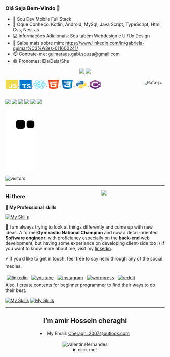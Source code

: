 ### Olá Seja Bem-Vindo 👋
- 🔭 Sou Dev Mobile Full Stack
- 🧠 Oque Conheço: Kotlin, Android, MySql, Java Script, TypeScript, Html, Css, Nest Js.
- 💻 Informações Adicionais: Sou tabém Webdesign e Ui/Ux Design
- 💬 Saiba mais sobre mim: https://www.linkedin.com/in/gabriela-guimar%C3%A3es-011600241/
- 📫 Contrate-me: guimaraes.gabi.souza@gmail.com
- 😄 Pronomes: Ela/Dela/She

<!--



-->

<div align="center">
  <a href="https://github.com/mrmohsensami">
  <img height="180em" src="https://github-readme-stats.vercel.app/api?username=mrmohsensami&show_icons=true&theme=dracula&include_all_commits=true&count_private=true"/>
  <img height="180em" src="https://github-readme-stats.vercel.app/api/top-langs/?username=mrmohsensami&layout=compact&langs_count=7&theme=dracula"/>
</div>
<div style="display: inline_block"><br>
  <img align="center" alt="Rafa-Js" height="30" width="40" src="https://raw.githubusercontent.com/devicons/devicon/master/icons/javascript/javascript-plain.svg">
  <img align="center" alt="Rafa-Ts" height="30" width="40" src="https://raw.githubusercontent.com/devicons/devicon/master/icons/typescript/typescript-plain.svg">
  <img align="center" alt="Rafa-React" height="30" width="40" src="https://raw.githubusercontent.com/devicons/devicon/master/icons/react/react-original.svg">
  <img align="center" alt="Rafa-HTML" height="30" width="40" src="https://raw.githubusercontent.com/devicons/devicon/master/icons/html5/html5-original.svg">
  <img align="center" alt="Rafa-CSS" height="30" width="40" src="https://raw.githubusercontent.com/devicons/devicon/master/icons/css3/css3-original.svg">
  <img align="center" alt="Rafa-Python" height="30" width="40" src="https://raw.githubusercontent.com/devicons/devicon/master/icons/python/python-original.svg">
  <img align="center" alt="Rafa-Csharp" height="30" width="40" src="https://raw.githubusercontent.com/devicons/devicon/master/icons/csharp/csharp-original.svg">
  <img align="right" alt="Rafa-pic" height="150" style="border-radius:50px;" src="https://media.discordapp.net/attachments/639956127056134178/890373478988013628/Publicacoes_Instagram_1_1.png?width=676&height=676">
</div>
  
  ##
 
<div> 
  <a href="https://www.youtube.com/channel/UC_-uuuZbY0AAt9CViNzvc-Q" target="_blank"><img src="https://img.shields.io/badge/YouTube-FF0000?style=for-the-badge&logo=youtube&logoColor=white" target="_blank"></a>
  <a href="https://instagram.com/rafaballerini" target="_blank"><img src="https://img.shields.io/badge/-Instagram-%23E4405F?style=for-the-badge&logo=instagram&logoColor=white" target="_blank"></a>
 	<a href="https://www.twitch.tv/rafaballerinii" target="_blank"><img src="https://img.shields.io/badge/Twitch-9146FF?style=for-the-badge&logo=twitch&logoColor=white" target="_blank"></a>
 <a href="https://discord.gg/wagxzStdcR" target="_blank"><img src="https://img.shields.io/badge/Discord-7289DA?style=for-the-badge&logo=discord&logoColor=white" target="_blank"></a> 
  <a href = "mailto:contatorafaballerini@gmail.com"><img src="https://img.shields.io/badge/-Gmail-%23333?style=for-the-badge&logo=gmail&logoColor=white" target="_blank"></a>
  <a href="https://www.linkedin.com/in/rafaella-ballerini-45875016a" target="_blank"><img src="https://img.shields.io/badge/-LinkedIn-%230077B5?style=for-the-badge&logo=linkedin&logoColor=white" target="_blank"></a> 
 
  ![Snake animation](https://github.com/rafaballerini/rafaballerini/blob/output/github-contribution-grid-snake.svg)
 
</div>

      
       
          
          
          
![visitors](https://visitor-badge.glitch.me/badge?page_id=page.id&left_color=green&right_color=red)
  
  
  
  ----------------------------------------
  <img align='right' src='https://user-images.githubusercontent.com/5713670/87202985-820dcb80-c2b6-11ea-9f56-7ec461c497c3.gif' width='200"'>

### Hi there

 <strong>
  🔭  My Professional skills
  </strong>

<p align="center"> 
 
[![My Skills](https://skillicons.dev/icons?i=cs,dotnet,js,react,docker,postgres&theme=dark)](https://ashkanam.ir)
  
</p>

🌱 I am always trying to look at things differently and come up with new ideas. 
A former**Gymnastic National Champion** and now a detail-oriented **Software engineer**, with proficiency especially on the **back-end** web development, but having some experience on developing client-side too :) If you want to know more about me, visit my [linkedin](https://www.linkedin.com/in/ashkanrmk/).

⚡ If you’d like to get in touch, feel free to say hello through any of the social medias.

  <a href="https://www.linkedin.com/in/ashkanRmk/" target="_blank">
    <img src="svg/social/linkedin.svg" alt="linkedin" style="vertical-align:top; margin:6px 4px">
  </a>  
  
  
  <a href="https://www.youtube.com/HappyDeveloper" target="_blank">
    <img src="svg/streaming/youtube.svg" alt="youtube" style="vertical-align:top; margin:6px 4px">
  </a>  
  
   
  <a href="https://www.instagram.com/happy_developer/" target="_blank">
    <img src="svg/social/instagram.svg" alt="instagram" style="vertical-align:top; margin:6px 4px">
  </a>  
    
   <a href="https://ashkanam.ir/blog/" target="_blank">
    <img src="svg/blogs/wordpress.svg" alt="wordpress" style="vertical-align:top; margin:6px 4px">
  </a>   
  
  <a href="https://www.reddit.com/r/happydeveloper/" target="_blank">
    <img src="svg/social/reddit.svg" alt="reddit" style="vertical-align:top; margin:6px 4px">
  </a>   
  

<br />
Also, I create contents for beginner programmer to find their ways to do their best.

[![My Skills](https://img.shields.io/youtube/channel/subscribers/UCeoFeWoQNHozbRmwuPCLcQg?style=for-the-badge)](https://www.youtube.com/HappyDeveloper)
[![My Skills](https://img.shields.io/youtube/channel/views/UCeoFeWoQNHozbRmwuPCLcQg?style=for-the-badge)](https://www.youtube.com/HappyDeveloper)
  
  
  
   ---------------------------------------- ----------------------------------------
  
  <center><h2>I’m amir Hossein cheraghi </h2>
<center><li>
My Email: <a href="mailto:Cheraghi.2007@outlook.com">Cheraghi.2007@outlook.com</a>
</li></br>
<img align="center" src="https://github-readme-streak-stats.herokuapp.com/?user=Amircfyt&" alt="valentinefernandes" />
<details>
<summary>click me!</summary>
<p align="center"></br>
<img align="left" src="https://github-readme-stats.vercel.app/api/top-langs?username=Amircfyt&show_icons=true&locale=en&layout=compact" alt="kimjayden" />
<img align="center" src="https://github-readme-stats.vercel.app/api?username=amircfyt&show_icons=true&count_private=true&include_all_commits=true" />
<img align="center" src="https://github-profile-trophy.vercel.app/?username=amircfyt&row=2&column=3" />
<img align="center" src="https://github-profile-summary-cards.vercel.app/api/cards/profile-details?username=Amircfyt&theme=github" />

</details>
<a align="center" href="https://coffeebede.ir/buycoffee/amircfyt"><img align="center" style="width:200px;margin-left:1000px"  src="https://coffeebede.ir/DashboardTemplateV2/app-assets/images/banner/default-yellow.svg" /></a>
